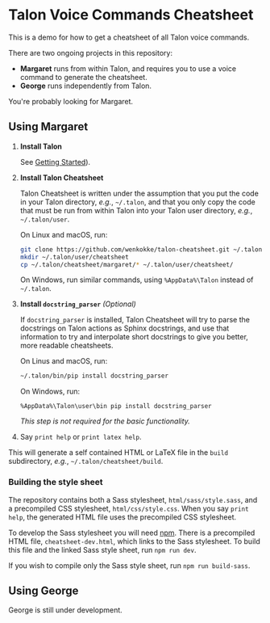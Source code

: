 # Talon Voice Commands Cheatsheet

This is a demo for how to get a cheatsheet of all Talon voice commands.

There are two ongoing projects in this repository:

- **Margaret** runs from within Talon, and requires you to use a voice command to generate the cheatsheet.
- **George** runs independently from Talon.

You're probably looking for Margaret.

## Using Margaret

1. **Install Talon**

   See [Getting Started][talon-getting-started]).

2. **Install Talon Cheatsheet**

   Talon Cheatsheet is written under the assumption that you put the code in your Talon directory,
   _e.g._, `~/.talon`, and that you only copy the code that must be run from within Talon into your
   Talon user directory, _e.g._, `~/.talon/user`.

   On Linux and macOS, run:

   ```bash
   git clone https://github.com/wenkokke/talon-cheatsheet.git ~/.talon/cheatsheet
   mkdir ~/.talon/user/cheatsheet
   cp ~/.talon/cheatsheet/margaret/* ~/.talon/user/cheatsheet/
   ```

   On Windows, run similar commands, using `%AppData%\Talon` instead of `~/.talon`.

3. **Install `docstring_parser`** _(Optional)_

   If `docstring_parser` is installed, Talon Cheatsheet will try to parse the docstrings
   on Talon actions as Sphinx docstrings, and use that information to try and interpolate
   short docstrings to give you better, more readable cheatsheets.

   On Linus and macOS, run:

   ```bash
   ~/.talon/bin/pip install docstring_parser
   ```

   On Windows, run:

   ```batch
   %AppData%\Talon\user\bin pip install docstring_parser
   ```

   _This step is not required for the basic functionality._

4. Say `print help` or `print latex help`.

This will generate a self contained HTML or LaTeX file in the `build` subdirectory, _e.g._, `~/.talon/cheatsheet/build`.

### Building the style sheet

The repository contains both a Sass stylesheet, `html/sass/style.sass`, and a precompiled CSS stylesheet, `html/css/style.css`.
When you say `print help`, the generated HTML file uses the precompiled CSS stylesheet.

To develop the Sass stylesheet you will need [npm][install-npm].
There is a precompiled HTML file, `cheatsheet-dev.html`, which links to the Sass stylesheet.
To build this file and the linked Sass style sheet, run `npm run dev`.

If you wish to compile only the Sass style sheet, run `npm run build-sass`.

[talon-getting-started]: https://talonvoice.com/docs/index.html#getting-started
[talon-getting-scripts]: https://talonvoice.com/docs/index.html#getting-scripts
[install-npm]: https://nodejs.org/en/

## Using George

George is still under development.